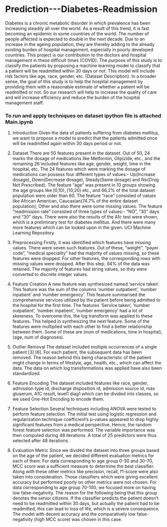# Prediction---Diabetes-Readmission   

Diabetes is a chronic metabolic disorder in which prevalence has been increasing steadily all over the world. As a
result of this trend, it is fast becoming an epidemic in some
countries of the world. The number of people affected is
expected to double in the next decade. Due to an increase
in the ageing population, they are thereby adding to the already existing burden of hospital management, especially in
poorly developed countries. This project is our contribution
to the doctors and hospital management in these difficult
times (COVID).
The purpose of this study is to classify the patients by
proposing a machine learning model to classify that a patient will be readmitted within 30 days or not. This model
will include risk factors like age, race, gender, etc. (Dataset
Description). In a broader sense, the goal of this study is
to help the hospital management by providing them with a
reasonable estimate of whether a patient will be readmitted
or not. So our research will help to increase the quality of
care and will increase efficiency and reduce the burden of
the hospital management staff.

### To run and apply techniques on dataset ipython file is attached Main.ipynb


1. Introduction
Given the data of patients suffering from diabetes mellitus, we want to propose a model to predict that the patients
admitted once will be readmitted again within 30 days period or not.    

2. Dataset
There are 50 features present in the dataset. Out of
50, 24 marks the dosage of medications like Metformin,
Glipizide, etc., and the remaining 26 included features like
age, gender, weight, time in the hospital, etc. The 24
features which were marking the dosage of medications
can possess four different types of values:- Up(Increase
dosage), Down(Decrease dosage), Steady(Same dosage)
and No(Drug Not Prescribed). The feature “age” was
present in 10 groups showing the age groups like [0,10), [10,20) etc., and 66.2% of the total dataset population were
older than 60. The feature “race” consisted of values like
African American, Caucasian(74.7% of the entire dataset
population), Other and also there were some missing values. The feature “readmission rate” consisted of three types
of values:- “NO”, “30” days and “30” days. There were also
the results of the A1c test were shown, which is a preliminary test for diabetes mellitus. And there were many more
features which can be looked upon in the given.
UCI Machine Learning Repository


3. Preprocessing
Firstly, it was identified which features have missing
values. There were seven such features. Out of these,
”weight”, ”payer code”, ”medical speciality” had the majority of values missing, so these features were dropped. For
other features, the corresponding rows with missing values
were dropped. After this step, 94% of the data was retained.
The majority of features had string values, so they were converted to discrete integer values.

4. Feature Creation
A new feature was synthesized named ‘service taken’.
This feature was the sum of the columns ‘number outpatient’, ‘number inpatient’ and ‘number emergency’. This
feature summarised the comprehensive services utilized by
the patient before being admitted to the hospital for the first
time. The features ‘Service taken’, ‘number outpatient’,
‘number inpatient’, ‘number emergency’ had a lot of skewness, To overcome this, the log transform was applied to
these features. This helped in synthesizing the next feature.
Some of the features were multiplied with each other to find
a better relationship between them. Some of these are (num
of medications, time in hospital), (age, num of diagnoses).

5. Outlier Removal
The dataset included multiple occurrences of a single patient [3] [6]. For each patient, the subsequent data has been
removed. The reason behind this being characteristic of the
patient might change in terms of lifestyle, age, health, etc.,
which can affect the data. The data on which log transformations was applied have also been standardized.

6. Feature Encoding
The dataset included features like race, gender, admission type id, discharge disposition id, admission source id,
max gluserum, A1C result, level1 diag1 which can be divided into classes, so we used One-Hot Encoding to encode
them.


7. Feature Selection
Several techniques including ANOVA were tested to perform feature selection. The initial test using logistic regression and regularization technique coefficient’s p-values appeared to drop highly significant features from a medical
perspective. Hence, the random forest feature selection was
performed. The variable importance was then computed
during 48 iterations. A total of 25 predictors were thus selected after 48 iterations.


8. Evaluation Metric
Since we divided the dataset into three groups based
on the age of the patient, we decided different evaluation
metrics for each of them. For data corresponding to age
group 0-30 and 30-70, MCC score was a sufficient measure
to determine the best classifier. Along with these other
metrics like precision, recall, f1-score were also taken
into consideration. Those classifiers which were giving
excellent accuracy but performed poorly on other metrics
were not chosen.
For data corresponding to age group 70-100, we focused more on having low false-negativity. The reason
for the following being that this group denotes the senior
citizens. If the classifier predicts the patient doesn’t need to
be readmitted within 30 days, but actually the patient had
to be readmitted, this can lead to loss of life, which is a
severe consequence. The model with decent accuracy and
the comparatively low false-negativity (high MCC score)
was chosen in this case.
